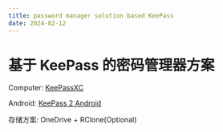 ```yaml
---
title: password manager solution based KeePass
date: 2024-02-12
---
```


# 基于 KeePass 的密码管理器方案



Computer: [KeePassXC](https://github.com/keepassxreboot/keepassxc)

Android: [KeePass 2 Android](https://github.com/keepassxreboot/keepassxc)



存储方案: OneDrive + RClone(Optional)

